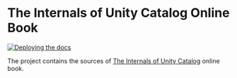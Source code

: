 # The Internals of Unity Catalog Online Book

[![Deploying the docs](https://github.com/japila-books/unity-catalog-internals/actions/workflows/ci.yml/badge.svg)](https://github.com/japila-books/unity-catalog-internals/actions/workflows/ci.yml)

The project contains the sources of [The Internals of Unity Catalog](https://books.japila.pl/unity-catalog-internals) online book.
